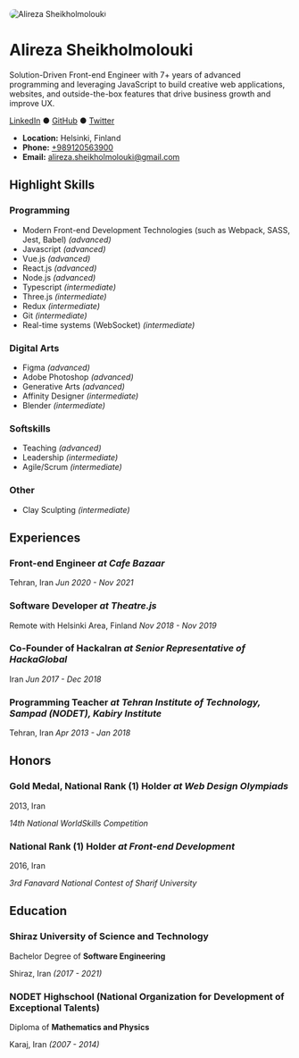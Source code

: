 
<img src="https://www.gravatar.com/avatar/22a507f597893da182db3e0913f8abbb?s=200" alt="Alireza Sheikholmolouki" style="border-radius: 10px;" />

# Alireza Sheikholmolouki

Solution-Driven Front-end Engineer with 7+ years of advanced programming and leveraging JavaScript to build creative web applications, websites, and outside-the-box features that drive business growth and improve UX.

<p align="left">
    <a href="https://linkedin.com/in/alireza-sheikholmolouki/" target="_new">LinkedIn</a> ●
    <a href="https://github.com/Alireza29675" target="_new">GitHub</a> ●
    <a href="https://twitter.com/Alireza29675" target="_new">Twitter</a>
</p>

- **Location:** Helsinki, Finland
- **Phone:** [+989120563900](tel:+989120563900)
- **Email:** [alireza.sheikholmolouki@gmail.com](mailto:alireza.sheikholmolouki@gmail.com)

## Highlight Skills

### Programming
- Modern Front-end Development Technologies (such as Webpack, SASS, Jest, Babel) _(advanced)_
- Javascript _(advanced)_
- Vue.js _(advanced)_
- React.js _(advanced)_
- Node.js _(advanced)_
- Typescript _(intermediate)_
- Three.js _(intermediate)_
- Redux _(intermediate)_
- Git _(intermediate)_
- Real-time systems (WebSocket) _(intermediate)_

### Digital Arts
- Figma _(advanced)_
- Adobe Photoshop _(advanced)_
- Generative Arts _(advanced)_
- Affinity Designer _(intermediate)_
- Blender _(intermediate)_

### Softskills
- Teaching _(advanced)_
- Leadership _(intermediate)_
- Agile/Scrum _(intermediate)_

### Other
- Clay Sculpting _(intermediate)_

## Experiences

### Front-end Engineer _at Cafe Bazaar_
Tehran, Iran
_Jun 2020 - Nov 2021_


### Software Developer _at Theatre.js_
Remote with Helsinki Area, Finland
_Nov 2018 - Nov 2019_


### Co-Founder of HackaIran _at Senior Representative of HackaGlobal_
Iran
_Jun 2017 - Dec 2018_


### Programming Teacher _at Tehran Institute of Technology, Sampad (NODET), Kabiry Institute_
Tehran, Iran
_Apr 2013 - Jan 2018_


## Honors

### Gold Medal, National Rank (1) Holder _at Web Design Olympiads_
2013, Iran

_14th National WorldSkills Competition_

### National Rank (1) Holder _at Front-end Development_
2016, Iran

_3rd Fanavard National Contest of Sharif University_

## Education

### Shiraz University of Science and Technology

Bachelor Degree of **Software Engineering**

Shiraz, Iran _(2017 - 2021)_

### NODET Highschool (National Organization for Development of Exceptional Talents)

Diploma of **Mathematics and Physics**

Karaj, Iran _(2007 - 2014)_
